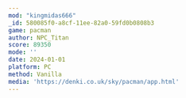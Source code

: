 ```yaml
---
mod: "kingmidas666"
_id: 580085f0-a8cf-11ee-82a0-59fd0b0808b3
game: pacman
author: NPC_Titan
score: 89350
mode: ''
date: 2024-01-01
platform: PC
method: Vanilla
media: 'https://denki.co.uk/sky/pacman/app.html'
---
```



